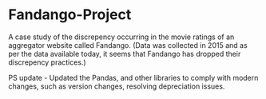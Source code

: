 # Fandango-Project
A case study of the discrepency occurring in the movie ratings of an aggregator website called Fandango. (Data was collected in 2015 and as per the data available today, it seems that Fandango has dropped their discrepency practices.)


PS update - Updated the Pandas, and other libraries to comply with modern changes, such as version changes, resolving depreciation issues.

